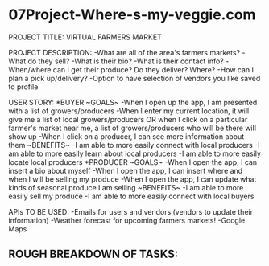 # 07Project-Where-s-my-veggie.com

PROJECT TITLE: VIRTUAL FARMERS MARKET

PROJECT DESCRIPTION:
-What are all of the area's farmers markets? 
-What do they sell?
-What is their bio?
-What is their contact info?
-When/where can I get their produce? Do they deliver? Where?
-How can I plan a pick up/delivery?
-Option to have selection of vendors you like saved to profile

USER STORY:
*BUYER
~GOALS~
-When I open up the app, I am presented with a list of growers/producers
-When I enter my current location, it will give me a list of local growers/producers OR when I click on a particular farmer's market near me, a list of growers/producers who will be there will show up
-When I click on a producer, I can see more information about them
~BENEFITS~
-I am able to more easily connect with local producers
-I am able to more easily learn about local producers
-I am able to more easily locate local producers
*PRODUCER
~GOALS~
-When I open the app, I can insert a bio about myself
-When I open the app, I can insert where and when I will be selling my produce
-When I open the app, I can update what kinds of seasonal produce I am selling
~BENEFITS~
-I am able to more easily sell my produce
-I am able to more easily connect with local buyers

APIs TO BE USED:
-Emails for users and vendors (vendors to update their information)
-Weather forecast for upcoming farmers markets!
-Google Maps

ROUGH BREAKDOWN OF TASKS:
-
